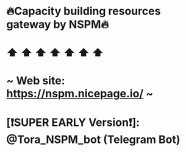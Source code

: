 #     🔥Capacity building resources gateway by NSPM🔥
#             ⬆   ⬆   ⬆   ⬆   ⬆   ⬆   ⬆
#       ~ Web site: https://nspm.nicepage.io/ ~
#
# [❗SUPER EARLY Version❗]: @Tora_NSPM_bot (Telegram Bot)
